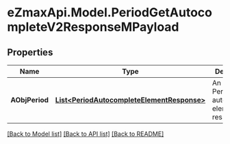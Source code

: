 
# eZmaxApi.Model.PeriodGetAutocompleteV2ResponseMPayload

## Properties

Name | Type | Description | Notes
------------ | ------------- | ------------- | -------------
**AObjPeriod** | [**List&lt;PeriodAutocompleteElementResponse&gt;**](PeriodAutocompleteElementResponse.md) | An array of Period autocomplete element response. | [optional] 

[[Back to Model list]](../README.md#documentation-for-models)
[[Back to API list]](../README.md#documentation-for-api-endpoints)
[[Back to README]](../README.md)

